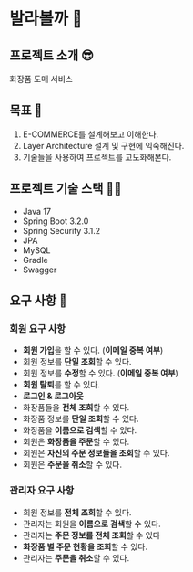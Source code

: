 # 발라볼까 💄

## 프로젝트 소개 😎
화장품 도매 서비스

## 목표 🎯
1. E-COMMERCE를 설계해보고 이해한다.
2. Layer Architecture 설계 및 구현에 익숙해진다.
3. 기술들을 사용하여 프로젝트를 고도화해본다.

## 프로젝트 기술 스택 🧑‍💻
- Java 17
- Spring Boot 3.2.0
- Spring Security 3.1.2
- JPA
- MySQL
- Gradle
- Swagger

## 요구 사항 📝

### 회원 요구 사항
- **회원 가입**을 할 수 있다. (**이메일 중복 여부**)
- 회원 정보를 **단일 조회**할 수 있다.
- 회원 정보를 **수정**할 수 있다. (**이메일 중복 여부**)
- **회원 탈퇴**를 할 수 있다.
- **로그인 & 로그아웃**
- 화장품들을 **전체 조회**할 수 있다.
- 화장품 정보를 **단일 조회**할 수 있다.
- 화장품을 **이름으로 검색**할 수 있다.
- 회원은 **화장품을 주문**할 수 있다.
- 회원은 **자신의 주문 정보들을 조회**할 수 있다.
- 회원은 **주문을 취소**할 수 있다.

### 관리자 요구 사항
- 회원 정보를 **전체 조회**할 수 있다.
- 관리자는 회원을 **이름으로 검색**할 수 있다.
- 관리자는 **주문 정보를 전체 조회**할 수 있다
- **화장품 별 주문 현황을 조회**할 수 있다.
- 관리자는 **주문을 취소**할 수 있다.